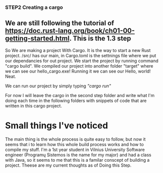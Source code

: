 ### STEP2 Creating a cargo
## We are still following the tutorial of https://doc.rust-lang.org/book/ch01-00-getting-started.html. This is the 1.3 step

So We are making a project With Cargo. It is the way to start a new Rust project. /src/ has our main, in Cargo.toml is the settnings file where we put our dependancies for out project. We start the project by running command "cargo build". We compiled our project into another folder "target" where we can see our hello_cargo.exe! Running it we can see our Hello, world! Neat.

We can run our project by simply typing *"cargo run"*

For now I will leave the cargo in the second step folder and write what I'm doing each time in the following folders with snippets of code that are written in this cargo project.



# Small things I've noticed
The main thing is the whole process is quite easy to follow, but now it seems that i to learn how this whole build process works and how to compile my stuff. I'm a 1st year student in Vilnius University Software engineer (Programų Sistemos is the name for my major) and had a class with Java, so it seems to me that this is a familar conscept of building a project. Theese are my current thoughts as of Doing this Step.